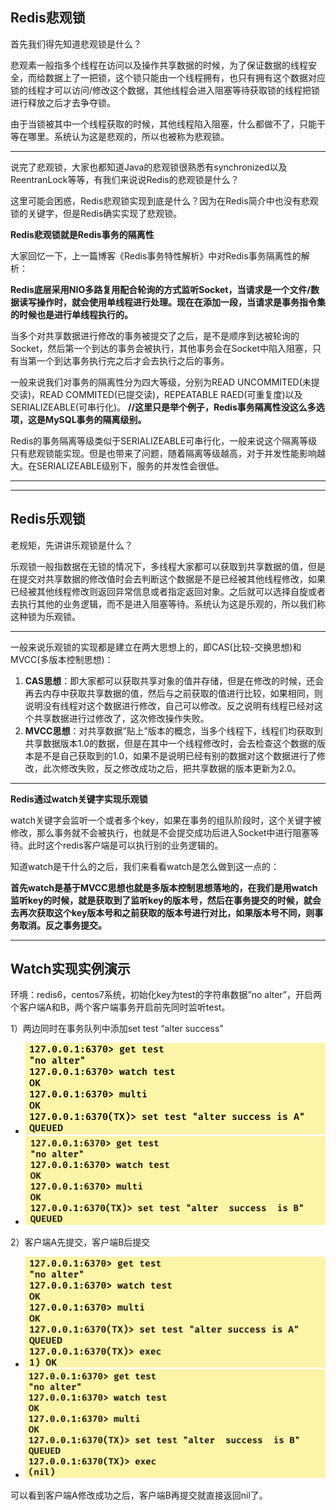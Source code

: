 ## Redis悲观锁

首先我们得先知道悲观锁是什么？

悲观素一般指多个线程在访问以及操作共享数据的时候，为了保证数据的线程安全，而给数据上了一把锁，这个锁只能由一个线程拥有，也只有拥有这个数据对应锁的线程才可以访问/修改这个数据，其他线程会进入阻塞等待获取锁的线程把锁进行释放之后才去争夺锁。

由于当锁被其中一个线程获取的时候，其他线程陷入阻塞，什么都做不了，只能干等在哪里。系统认为这是悲观的，所以也被称为悲观锁。

------

说完了悲观锁，大家也都知道Java的悲观锁很熟悉有synchronized以及ReentranLock等等，有我们来说说Redis的悲观锁是什么？

这里可能会困惑，Redis悲观锁实现到底是什么？因为在Redis简介中也没有悲观锁的关键字，但是Redis确实实现了悲观锁。

**Redis悲观锁就是Redis事务的隔离性**

大家回忆一下，上一篇博客《Redis事务特性解析》中对Redis事务隔离性的解析：

**Redis底层采用NIO多路复用配合轮询的方式监听Socket，当请求是一个文件/数据读写操作时，就会使用单线程进行处理。现在在添加一段，当请求是事务指令集的时候也是进行单线程执行的。**

当多个对共享数据进行修改的事务被提交了之后，是不是顺序到达被轮询的Socket，然后第一个到达的事务会被执行，其他事务会在Socket中陷入阻塞，只有当第一个到达事务执行完之后才会去执行之后的事务。

一般来说我们对事务的隔离性分为四大等级，分别为READ UNCOMMITED(未提交读)，READ COMMITED(已提交读)，REPEATABLE RAED(可重复度)以及SERIALIZEABLE(可串行化)。 **//这里只是举个例子，Redis事务隔离性没这么多选项，这是MySQL事务的隔离级别。**

Redis的事务隔离等级类似于SERIALIZEABLE可串行化，一般来说这个隔离等级只有悲观锁能实现。但是也带来了问题，随着隔离等级越高，对于并发性能影响越大。在SERIALIZEABLE级别下，服务的并发性会很低。

------

------

## Redis乐观锁

老规矩，先讲讲乐观锁是什么？

乐观锁一般指数据在无锁的情况下，多线程大家都可以获取到共享数据的值，但是在提交对共享数据的修改值时会去判断这个数据是不是已经被其他线程修改，如果已经被其他线程修改则返回异常信息或者指定返回对象。之后就可以选择自旋或者去执行其他的业务逻辑，而不是进入阻塞等待。系统认为这是乐观的，所以我们称这种锁为乐观锁。

------

一般来说乐观锁的实现都是建立在两大思想上的，即CAS(比较-交换思想)和MVCC(多版本控制思想)：

1. **CAS思想**：即大家都可以获取共享对象的值并存储，但是在修改的时候，还会再去内存中获取共享数据的值，然后与之前获取的值进行比较，如果相同，则说明没有线程对这个数据进行修改，自己可以修改。反之说明有线程已经对这个共享数据进行过修改了，这次修改操作失败。
2. **MVCC思想**：对共享数据”贴上”版本的概念，当多个线程下，线程们均获取到共享数据版本1.0的数据，但是在其中一个线程修改时，会去检查这个数据的版本是不是自己获取到的1.0，如果不是说明已经有别的数据对这个数据进行了修改，此次修改失败，反之修改成功之后，把共享数据的版本更新为2.0。

------

**Redis通过watch关键字实现乐观锁**

watch关键字会监听一个或者多个key，如果在事务的组队阶段时，这个关键字被修改，那么事务就不会被执行，也就是不会提交成功后进入Socket中进行阻塞等待。此时这个redis客户端是可以执行别的业务逻辑的。

知道watch是干什么的之后，我们来看看watch是怎么做到这一点的：

**首先watch是基于MVCC思想也就是多版本控制思想落地的，在我们是用watch监听key的时候，就是获取到了监听key的版本号，然后在事务提交的时候，就会去再次获取这个key版本号和之前获取的版本号进行对比，如果版本号不同，则事务取消。反之事务提交。**

------

## Watch实现实例演示

环境：redis6，centos7系统，初始化key为test的字符串数据”no alter”，开启两个客户端A和B，两个客户端事务开启前先同时监听test。

1）两边同时在事务队列中添加set test “alter success”

- ![img](../图片/redisSyn1-1.png)
- ![img](../图片/redisSyn1-2.png)

2）客户端A先提交，客户端B后提交

- ![img](../图片/redisSyn2-1.png)
- ![img](../图片/redisSyn2-2.png)

可以看到客户端A修改成功之后，客户端B再提交就直接返回nil了。